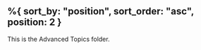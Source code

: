 %{
    sort_by: "position",
    sort_order: "asc",
    position: 2
}
---

This is the Advanced Topics folder.
